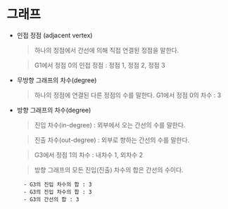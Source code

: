 # 그래프

- 인접 정점 (adjacent vertex)

    > 하나의 정점에서 간선에 의해 직접 연결된 정점을 말한다.

    > G1에서 정점 0의 인접 정점 : 정점 1, 정점 2, 정점 3


- 무방향 그래프의 차수(degree)

    > 하나의 정점에 연결된 다른 정점의 수를 말한다.
    > G1에서 정점 0의 차수 : 3


- 방향 그래프의 차수(degree)

    > 진입 차수(in-degree) : 외부에서 오는 간선의 수를 말한다.

    > 진출 차수(out-degree) : 외부로 향하는 간선의 수를 말한다.

    > G3에서 정점 1의 차수 : 내차수 1, 외차수 2

    > 방향 그래프의 모든 진입(진출) 차수의 합은 간선의 수이다.
        
        - G3의 진입 차수의 합 : 3
        - G3의 진입 차수의 합 : 3
        - G3의 간선의 합 : 3

    